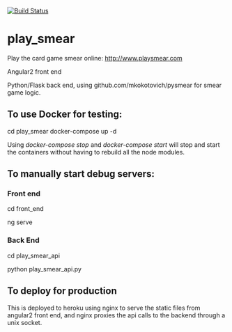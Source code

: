 [![Build Status](https://travis-ci.org/mkokotovich/play_smear.svg?branch=master)](https://travis-ci.org/mkokotovich/play_smear)
# play\_smear

Play the card game smear online:
http://www.playsmear.com

Angular2 front end

Python/Flask back end, using github.com/mkokotovich/pysmear for smear game logic.

## To use Docker for testing:
cd play_smear
docker-compose up -d

Using _docker-compose stop_ and _docker-compose start_ will stop and start the containers without having to rebuild all the node modules.

## To manually start debug servers:
### Front end
cd front\_end

ng serve

### Back End
cd play\_smear\_api

python play_smear_api.py

## To deploy for production
This is deployed to heroku using nginx to serve the static files from angular2 front end, and nginx proxies the api calls to the backend through a unix socket.  
